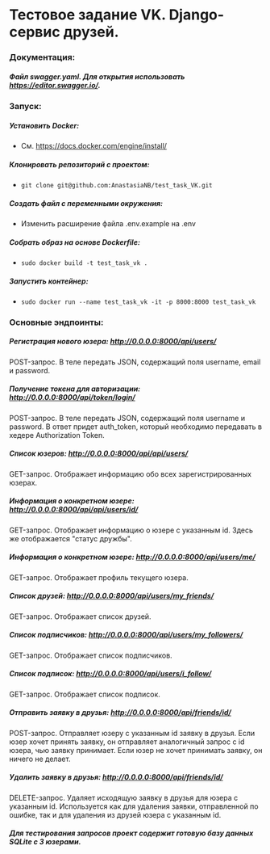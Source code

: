 # Тестовое задание VK. Django-сервис друзей.

### Документация:
##### Файл swagger.yaml. Для открытия использовать https://editor.swagger.io/.

### Запуск:
##### Установить Docker:
- См. https://docs.docker.com/engine/install/
##### Клонировать репозиторий с проектом:
- ```git clone git@github.com:AnastasiaNB/test_task_VK.git```
##### Создать файл с переменными окружения:
- Изменить расширение файла .env.example на .env
##### Собрать образ на основе Dockerfile:
- ```sudo docker build -t test_task_vk .```
##### Запустить контейнер:
- ```sudo docker run --name test_task_vk -it -p 8000:8000 test_task_vk```

### Основные эндпоинты:
##### Регистрация нового юзера: http://0.0.0.0:8000/api/users/ 
POST-запрос. В теле передать JSON, содержащий поля username, email и password.
##### Получение токена для авторизации: http://0.0.0.0:8000/api/token/login/
POST-запрос. В теле передать JSON, содержащий поля username и password.
В ответ придет auth_token, который необходимо передавать в хедере Authorization Token.
##### Список юзеров: http://0.0.0.0:8000/api/api/users/
GET-запрос. Отображает информацию обо всех зарегистрированных юзерах.
##### Информация о конкретном юзере: http://0.0.0.0:8000/api/api/users/id/
GET-запрос. Отображает информацию о юзере с указанным id. Здесь же отображается "статус дружбы".
##### Информация о конкретном юзере: http://0.0.0.0:8000/api/users/me/
GET-запрос. Отображает профиль текущего юзера.
##### Список друзей: http://0.0.0.0:8000/api/users/my_friends/
GET-запрос. Отображает список друзей.
##### Список подписчиков: http://0.0.0.0:8000/api/users/my_followers/
GET-запрос. Отображает список подписчиков.
##### Список подписок: http://0.0.0.0:8000/api/users/i_follow/
GET-запрос. Отображает список подписок.
##### Отправить заявку в друзья: http://0.0.0.0:8000/api/friends/id/
POST-запрос. Отправляет юзеру с указанным id заявку в друзья.
Если юзер хочет принять заявку, он отправляет аналогичный запрос с id юзера, чью заявку принимает.
Если юзер не хочет принимать заявку, он ничего не делает.
##### Удалить заявку в друзья: http://0.0.0.0:8000/api/friends/id/
DELETE-запрос. Удаляет исходящую заявку в друзья для юзера с указанным id.
Используется как для удаления заявки, отправленной по ошибке, так и для удаления из друзей юзера с указанным id.

##### Для тестирования запросов проект содержит готовую базу данных SQLite с 3 юзерами.





